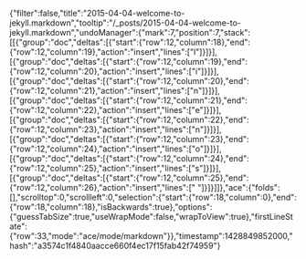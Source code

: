 {"filter":false,"title":"2015-04-04-welcome-to-jekyll.markdown","tooltip":"/_posts/2015-04-04-welcome-to-jekyll.markdown","undoManager":{"mark":7,"position":7,"stack":[[{"group":"doc","deltas":[{"start":{"row":12,"column":18},"end":{"row":12,"column":19},"action":"insert","lines":["l"]}]}],[{"group":"doc","deltas":[{"start":{"row":12,"column":19},"end":{"row":12,"column":20},"action":"insert","lines":["i"]}]}],[{"group":"doc","deltas":[{"start":{"row":12,"column":20},"end":{"row":12,"column":21},"action":"insert","lines":["n"]}]}],[{"group":"doc","deltas":[{"start":{"row":12,"column":21},"end":{"row":12,"column":22},"action":"insert","lines":["e"]}]}],[{"group":"doc","deltas":[{"start":{"row":12,"column":22},"end":{"row":12,"column":23},"action":"insert","lines":["n"]}]}],[{"group":"doc","deltas":[{"start":{"row":12,"column":23},"end":{"row":12,"column":24},"action":"insert","lines":["o"]}]}],[{"group":"doc","deltas":[{"start":{"row":12,"column":24},"end":{"row":12,"column":25},"action":"insert","lines":["s"]}]}],[{"group":"doc","deltas":[{"start":{"row":12,"column":25},"end":{"row":12,"column":26},"action":"insert","lines":[" "]}]}]]},"ace":{"folds":[],"scrolltop":0,"scrollleft":0,"selection":{"start":{"row":18,"column":0},"end":{"row":18,"column":18},"isBackwards":true},"options":{"guessTabSize":true,"useWrapMode":false,"wrapToView":true},"firstLineState":{"row":33,"mode":"ace/mode/markdown"}},"timestamp":1428849852000,"hash":"a3574c1f4840aacce660f4ec17f15fab42f74959"}